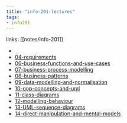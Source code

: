 ```yaml
---
title: "info-201-lectures"
tags: 
- info201
---
```

links: [[notes/info-201]]

- 
- [04-requirements](notes/04-requirements)
- [06-business-functions-and-use-cases](notes/06-business-functions-and-use-cases.md)
- [07-business-process-modelling](notes/07-business-process-modelling.md)
- [08-business-patterns](notes/08-business-patterns.md)
- [09-data-modelling-and-normalisation](notes/09-data-modelling-and-normalisation.md)
- [10-oop-concepts-and-uml](notes/10-oop-concepts-and-uml.md)
- [11-class-diagrams](notes/11-class-diagrams.md)
- [12-modelling-behaviour](notes/12-modelling-behaviour.md)
- [13-UML-sequence-diagrams](notes/13-UML-sequence-diagrams.md)
- [14-direct-manipulation-and-mental-models](notes/14-direct-manipulation-and-mental-models.md)